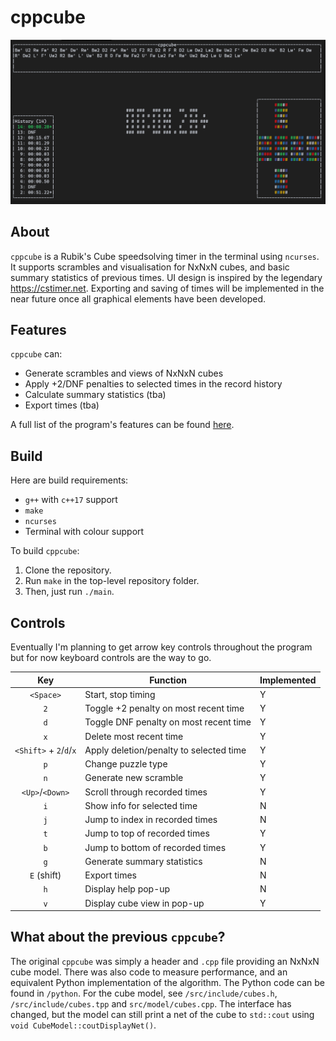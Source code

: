 # cppcube

![Main Window Screenshot](docs/images/mainWindow.png?raw=true)

## About
`cppcube` is a Rubik's Cube speedsolving timer in the terminal using `ncurses`. It supports scrambles
and visualisation for NxNxN cubes, and basic summary statistics of previous times. 
UI design is inspired by the legendary https://cstimer.net.
Exporting and saving of times will be implemented in the near future once
all graphical elements have been developed.


## Features
`cppcube` can:
- Generate scrambles and views of NxNxN cubes
- Apply +2/DNF penalties to selected times in the record history
- Calculate summary statistics (tba)
- Export times (tba)

A full list of the program's features can be found [here](docs/Features.md).


## Build
Here are build requirements:
- `g++` with `c++17` support
- `make`
- `ncurses`
- Terminal with colour support

To build `cppcube`:
1. Clone the repository. 
2. Run `make` in the top-level repository folder.
3. Then, just run `./main`.


## Controls
Eventually I'm planning to get arrow key controls throughout the program but for now keyboard controls are the way to go.

| Key            | Function                               |Implemented|
|:--------------:| -------------------------------------- |--|
| `<Space>`      | Start, stop timing                     |Y |
| `2`            | Toggle +2 penalty on most recent time  |Y |
| `d`            | Toggle DNF penalty on most recent time |Y |
| `x`            | Delete most recent time                |Y |
| `<Shift>` + `2`/`d`/`x` | Apply deletion/penalty to selected time |Y |
| `p`            | Change puzzle type                     |Y |
| `n`            | Generate new scramble                  |Y |
| `<Up>`/`<Down>`| Scroll through recorded times          |Y |
| `i`            | Show info for selected time            |N |
| `j`            | Jump to index in recorded times        |N |
| `t`            | Jump to top of recorded times          |Y |
| `b`            | Jump to bottom of recorded times       |Y |
| `g`            | Generate summary statistics            |N |
| `E` (shift)    | Export times                           |N |
| `h`            | Display help pop-up                    |N |
| `v`            | Display cube view in pop-up            |Y |

## What about the previous `cppcube`?
The original `cppcube` was simply a header and `.cpp` file providing an
NxNxN cube model. There was also code to measure performance, and an equivalent
Python implementation of the algorithm. The Python code can be found in `/python`.
For the cube model, see `/src/include/cubes.h`, `/src/include/cubes.tpp` and 
`src/model/cubes.cpp`. The interface has changed, but the model can still print a 
net of the cube to `std::cout` using `void CubeModel::coutDisplayNet()`. 
